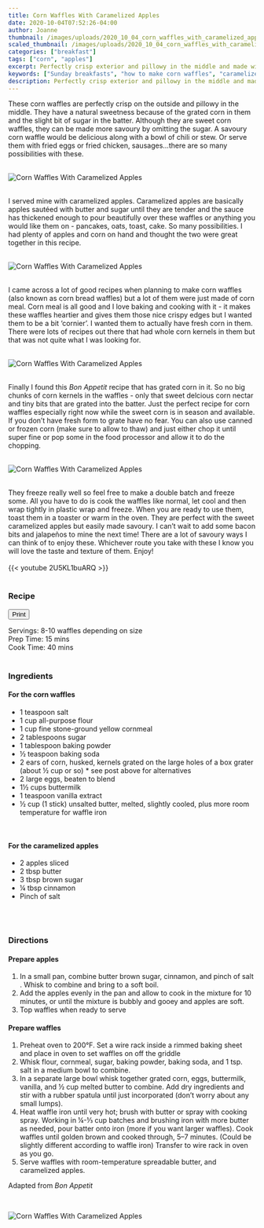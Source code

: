 ```yaml
---
title: Corn Waffles With Caramelized Apples
date: 2020-10-04T07:52:26-04:00
author: Joanne
thumbnail: /images/uploads/2020_10_04_corn_waffles_with_caramelized_apples_1.jpg
scaled_thumbnail: /images/uploads/2020_10_04_corn_waffles_with_caramelized_apples_0.jpg
categories: ["breakfast"]
tags: ["corn", "apples"]
excerpt: Perfectly crisp exterior and pillowy in the middle and made with fresh corn and cornmeal 
keywords: ["Sunday breakfasts", "how to make corn waffles", "caramelized apples"]
description: Perfectly crisp exterior and pillowy in the middle and made with fresh corn and cornmeal 
---
```

<span class="blog-text">
These corn waffles are perfectly crisp on the outside and pillowy in the middle. They have a natural sweetness because of the grated corn in them and the slight bit of sugar in the batter. Although they are sweet corn waffles, they can be made more savoury by omitting the sugar. A savoury corn waffle would be delicious along with a bowl of chili or stew. Or serve them with fried eggs or fried chicken, sausages...there are so many possibilities with these. 
</br>
</br>

![Corn Waffles With Caramelized Apples](/images/uploads/2020_10_04_corn_waffles_with_caramelized_apples_2.jpg)
</br>
</br>

I served mine with caramelized apples. Caramelized apples are basically apples sautéed with butter and sugar until they are tender and the sauce has thickened enough to pour beautifully over these waffles or anything you would like them on - pancakes, oats, toast, cake. So many possibilities. I had plenty of apples and corn on hand and thought the two were great together in this recipe.
</br>
</br>

![Corn Waffles With Caramelized Apples](/images/uploads/2020_10_04_corn_waffles_with_caramelized_apples_3.jpg)
</br>
</br>

I came across a lot of good recipes when planning to make corn waffles (also known as corn bread waffles) but a lot of them were just made of corn meal.  Corn meal is all good and I love baking and cooking with it - it makes these waffles heartier and gives them those nice crispy edges but I wanted them to be a bit ‘cornier’. I wanted them to actually have fresh corn in them.  There were lots of recipes out there that had whole corn kernels in them but that was not quite what I was looking for. 
</br>
</br>

![Corn Waffles With Caramelized Apples](/images/uploads/2020_10_04_corn_waffles_with_caramelized_apples_4.jpg)
</br>
</br>

Finally I found this _Bon Appetit_ recipe that has grated corn in it. So no big chunks of corn kernels in the waffles - only that sweet delcious corn nectar and tiny bits that are grated into the batter. Just the perfect recipe for corn waffles especially right now while the sweet corn is in season and available. If you don’t have fresh form to grate have no fear.  You can also use canned or frozen corn (make sure to allow to thaw) and just either chop it until super fine or pop some in the food processor and allow it to do the chopping. 
</br>
</br>

![Corn Waffles With Caramelized Apples](/images/uploads/2020_10_04_corn_waffles_with_caramelized_apples_5.jpg)
</br>
</br>

They freeze really well so feel free to make a double batch and freeze some. All you have to do is cook the waffles like normal, let cool and then wrap tightly in plastic wrap and freeze. When you are ready to use them, toast them in a toaster or warm in the oven.  They are perfect with the sweet caramelized apples but easily made savoury.  I can’t wait to add some bacon bits and jalapeños to mine the next time! There are a lot of savoury ways I can think of to enjoy these.  Whichever route you take with these I know you will love the taste and texture of them. Enjoy!
</br>
</br>
{{< youtube 2U5KL1buARQ >}}
</br>
</br>
</span>

### Recipe
<div print_button><form>
<input type="button" value="Print" class="btn__print" onClick="window.print()">
</form></div>

<div>Servings: <span itemprop="recipeYield">8-10 waffles depending on size</div>
<div>Prep Time: <meta itemprop="prepTime" content="PT15M">15 mins</div>
<div>Cook Time: <meta itemprop="cookTime" content="PT40M">40 mins</div>
</br>

### Ingredients

#### For the corn waffles

* <span itemprop="recipeIngredient">1 teaspoon salt</span>
* <span itemprop="recipeIngredient">1 cup all-purpose flour</span>
* <span itemprop="recipeIngredient">1 cup fine stone-ground yellow cornmeal</span>
* <span itemprop="recipeIngredient">2 tablespoons sugar</span>
* <span itemprop="recipeIngredient">1 tablespoon baking powder</span>
* <span itemprop="recipeIngredient">½ teaspoon baking soda</span>
* <span itemprop="recipeIngredient">2 ears of corn, husked, kernels grated on the large holes of a box grater (about ½ cup or so) &ast; see post above for alternatives</span>
* <span itemprop="recipeIngredient">2 large eggs, beaten to blend</span>
* <span itemprop="recipeIngredient">1½ cups buttermilk</span>
* <span itemprop="recipeIngredient">1 teaspoon vanilla extract</span>
* <span itemprop="recipeIngredient">½ cup (1 stick) unsalted butter, melted, slightly cooled, plus more room temperature for waffle iron</span>
</br>

#### For the caramelized apples
* <span itemprop="recipeIngredient">2 apples sliced </span>
* <span itemprop="recipeIngredient">2 tbsp butter </span>
* <span itemprop="recipeIngredient">3 tbsp brown sugar </span>
* <span itemprop="recipeIngredient">&frac14; tbsp cinnamon </span>
* <span itemprop="recipeIngredient">Pinch of salt </span>
</br>
</br>

### Directions

#### Prepare apples

1.	In a small pan, combine butter brown sugar, cinnamon, and pinch of salt . Whisk to combine and bring to a soft boil.
2.	Add the apples evenly in the pan and allow to cook in the mixture for 10 minutes, or until the mixture is bubbly and gooey and apples are soft.
3.	Top waffles when ready to serve 

#### Prepare waffles

1. Preheat oven to 200°F. Set a wire rack inside a rimmed baking sheet and place in oven to set waffles on off the griddle 
1. Whisk flour, cornmeal, sugar, baking powder, baking soda, and 1 tsp. salt in a medium bowl to combine. 
1. In a separate large bowl whisk together grated corn, eggs, buttermilk, vanilla, and ½ cup melted butter to combine. Add dry ingredients and stir with a rubber spatula until just incorporated (don’t worry about any small lumps).
1. Heat waffle iron until very hot; brush with butter or spray with cooking spray. Working in &frac14;-&frac13; cup batches and brushing iron with more butter as needed, pour batter onto iron (more if you want larger waffles). Cook waffles until golden brown and cooked through, 5–7 minutes. (Could be slightly different according to waffle iron) Transfer to wire rack in oven as you go.
1. Serve waffles with room-temperature spreadable butter, and caramelized apples. 

Adapted from _Bon Appetit_

</br>

![Corn Waffles With Caramelized Apples](/images/uploads/2020_10_04_corn_waffles_with_caramelized_apples_6.jpg)